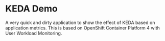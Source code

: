 # KEDA Demo

A very quick and dirty application to show the effect of KEDA based on application metrics. This is based on OpenShift Container Platform 4 with User Workload Monitoring.
